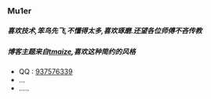 ### Mu1er
##### 喜欢技术,笨鸟先飞,不懂得太多,喜欢琢磨.还望各位师傅不吝传教
##### 博客主题来自[tmaize](http://blog.tmaize.net/),喜欢这种简约的风格
+ QQ : [937576339](http://wpa.qq.com/msgrd?v=3&uin=937576339&site=qq&menu=yes)
+ ...
+ .....
